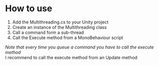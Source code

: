 # How to use

1. Add the Multithreading.cs to your Unity project
2. Create an instance of the Multithreading class
3. Call a command form a sub-thread
4. Call the Execute method from a MonoBehaviour script

*Note that every time you queue a command you have to call the execute method*  
I recommend to call the execute method from an Update method
